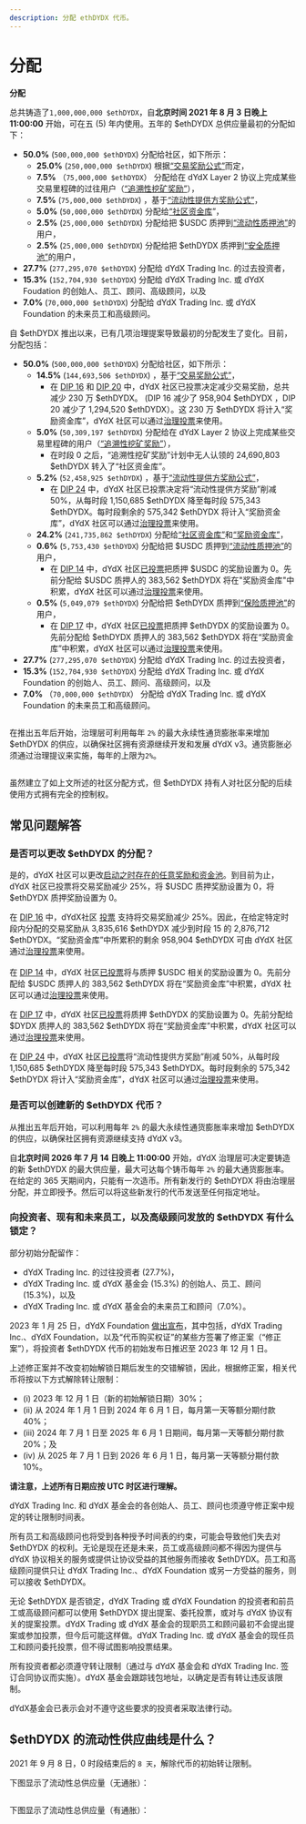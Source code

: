 ```yaml
---
description: 分配 ethDYDX 代币。
---
```


# 分配

**分配**

总共铸造了`1,000,000,000 $ethDYDX`，自**北京时间 2021 年 8 月 3 日晚上 11:00:00** 开始，可在五 (5) 年内使用。五年的 $ethDYDX 总供应量最初的分配如下：

* **50.0%** (`500,000,000 $ethDYDX`) 分配给社区，如下所示：
  * **25.0%** (`250,000,000 $ethDYDX`) 根据[“交易奖励公式”](https://docs.dydx.community/dydx-governance/rewards/trading-rewards)而定，
  * **7.5%** （`75,000,000 $ethDYDX`） 分配给在 dYdX Layer 2 协议上完成某些交易里程碑的过往用户（[“追溯性挖矿奖励”](https://docs.dydx.community/dydx-governance/rewards/retroactive-mining-rewards)），
  * **7.5%** (`75,000,000 $ethDYDX`) ，基于[“流动性提供方奖励公式”](https://docs.dydx.community/dydx-governance/rewards/liquidity-provider-rewards)，
  * **5.0%** (`50,000,000 $ethDYDX`) 分配给[“社区资金库](https://docs.dydx.community/dydx-governance/start-here/community-treasury/)”，
  * **2.5%** (`25,000,000 $ethDYDX`) 分配给把 $USDC 质押到[“流动性质押池”](https://docs.dydx.community/dydx-governance/staking-pools/liquidity-staking-pool)的用户，
  * **2.5%** (`25,000,000 $ethDYDX`) 分配给把 $ethDYDX 质押到[“安全质押池”](https://docs.dydx.community/dydx-governance/staking-pools/safety-staking-pool)的用户，
* **27.7%** (`277,295,070 $ethDYDX`) 分配给 dYdX Trading Inc. 的过去投资者，
* **15.3%** (`152,704,930 $ethDYDX`) 分配给 dYdX Trading Inc. 或 dYdX Foudation 的创始人、员工、顾问、高级顾问，以及
* **7.0%** (`70,000,000 $ethDYDX`) 分配给 dYdX Trading Inc. 或 dYdX Foundation 的未来员工和高级顾问。

自 $ethDYDX 推出以来，已有几项治理提案导致最初的分配发生了变化。目前，分配包括：

* **50.0%** (`500,000,000 $ethDYDX`) 分配给社区，如下所示：
  * **14.5%** (`144,693,506 $ethDYDX`) ，基于[“交易奖励公式”](https://docs.dydx.community/dydx-governance/rewards/trading-rewards)，
    * 在 [DIP 16](https://github.com/dydxfoundation/dip/blob/master/content/dips/DIP-16.md) 和 [DIP 20](https://dydx.community/dashboard/proposal/11) 中，dYdX 社区已投票决定减少交易奖励，总共减少 230 万 $ethDYDX。 (DIP 16  减少了 958,904 $ethDYDX ，DIP 20 减少了 1,294,520 $ethDYDX）。这 230 万 $ethDYDX 将计入“奖励资金库”，dYdX 社区可以通过[治理投票](https://docs.dydx.community/dydx-governance/voting-and-governance/governance-parameters)来使用。
  * **5.0%** (`50,309,197 $ethDYDX`) 分配给在 dYdX Layer 2 协议上完成某些交易里程碑的用户（[“追溯性挖矿奖励”](../rewards/retroactive-mining-rewards.md)），
    * 在时段 0 之后，“追溯性挖矿奖励”计划中无人认领的 24,690,803 $ethDYDX 转入了“社区资金库”。
  * **5.2%** (`52,458,925 $ethDYDX`) ，基于[“流动性提供方奖励公式”](https://docs.dydx.community/dydx-governance/rewards/liquidity-provider-rewards)，
    * 在 [DIP 24](https://github.com/dydxfoundation/dip/blob/master/content/dips/DIP-24.md) 中，dYdX 社区已投票决定将“流动性提供方奖励”削减 50%，从每时段 1,150,685 $ethDYDX 降至每时段 575,343 $ethDYDX。每时段剩余的 575,342 $ethDYDX 将计入“奖励资金库”，dYdX 社区可以通过[治理投票](https://docs.dydx.community/dydx-governance/voting-and-governance/governance-parameters)来使用。
  * **24.2%** (`241,735,862 $ethDYDX`) 分配给[“社区资金库”](https://docs.dydx.community/dydx-governance/start-here/community-treasury/)和[“奖励资金库”](https://docs.dydx.community/dydx-governance/start-here/rewards-treasury)，
  * **0.6%** (`5,753,430 $ethDYDX`) 分配给把 $USDC 质押到[“流动性质押池”](https://docs.dydx.community/dydx-governance/staking-pools/liquidity-staking-pool)的用户，
    * 在 [DIP 14](https://github.com/dydxfoundation/dip/blob/master/content/dips/DIP-14.md) 中，dYdX 社区[已投票](https://dydx.community/dashboard/proposal/7)把质押 $USDC 的奖励设置为 0。先前分配给 $USDC 质押人的 383,562 $ethDYDX 将在"奖励资金库"中积累，dYdX 社区可以通过[治理投票](https://docs.dydx.community/dydx-governance/voting-and-governance/governance-parameters)来使用。
  * **0.5%** (`5,049,079 $ethDYDX`) 分配给把 $ethDYDX 质押到[“保险质押池”](https://docs.dydx.community/dydx-governance/staking-pools/safety-staking-pool)的用户，
    * 在 [DIP 17](https://github.com/dydxfoundation/dip/blob/master/content/dips/DIP-17.md) 中，dYdX 社区[已投票](https://dydx.community/dashboard/proposal/9)把质押 $ethDYDX 的奖励设置为 0。先前分配给 $ethDYDX 质押人的 383,562 $ethDYDX 将在“奖励资金库”中积累，dYdX 社区可以通过[治理投票](https://docs.dydx.community/dydx-governance/voting-and-governance/governance-parameters)来使用。
* **27.7%** (`277,295,070 $ethDYDX`) 分配给 dYdX Trading Inc. 的过去投资者，
* **15.3%** (`152,704,930 $ethDYDX`) 分配给 dYdX Trading Inc. 或 dYdX Foundation 的创始人、员工、顾问、高级顾问，以及
* **7.0%** （`70,000,000 $ethDYDX`） 分配给 dYdX Trading Inc. 或 dYdX Foundation 的未来员工和高级顾问。

<figure><img src="../.gitbook/assets/allocation 5 year.png" alt=""><figcaption></figcaption></figure>

在推出五年后开始，治理层可利用每年 `2%` 的最大永续性通货膨胀率来增加 $ethDYDX 的供应，以确保社区拥有资源继续开发和发展 dYdX v3。通货膨胀必须通过治理提议来实施，每年的上限为`2%`。

<figure><img src="../.gitbook/assets/allocation 10 year 2% inflation (2).png" alt=""><figcaption></figcaption></figure>

虽然建立了如上文所述的社区分配方式，但 $ethDYDX 持有人对社区分配的后续使用方式拥有完全的控制权。

## **常见问题解答**

### 是否可以更改 $ethDYDX 的分配？

是的，dYdX 社区可以更改[启动之时存在的任意奖励和资金池](../voting-and-governance/governance-parameters.md)。到目前为止，dYdX 社区已投票将交易奖励减少 25%，将 $USDC 质押奖励设置为 0，将 $ethDYDX 质押奖励设置为 0。

在 [DIP 16](https://github.com/dydxfoundation/dip/blob/master/content/dips/DIP-16.md) 中，dYdX社区 [投票](https://dydx.community/dashboard/proposal/8) 支持将交易奖励减少 25%。因此，在给定特定时段内分配的交易奖励从 3,835,616 $ethDYDX 减少到时段 15 的 2,876,712  $ethDYDX。“奖励资金库”中所累积的剩余 958,904 $ethDYDX 可由 dYdX 社区通过[治理投票](https://docs.dydx.community/dydx-governance/voting-and-governance/governance-parameters)来使用。\
\
在 [DIP 14](https://github.com/dydxfoundation/dip/blob/master/content/dips/DIP-14.md) 中，dYdX 社区[已投票](https://dydx.community/dashboard/proposal/7)将与质押 $USDC 相关的奖励设置为 0。先前分配给 $USDC 质押人的 383,562 $ethDYDX 将在“奖励资金库”中积累，dYdX 社区可以通过[治理投票](https://docs.dydx.community/dydx-governance/voting-and-governance/governance-parameters)来使用。

在 [DIP 17](https://github.com/dydxfoundation/dip/blob/master/content/dips/DIP-17.md) 中，dYdX 社区[已投票](https://dydx.community/dashboard/proposal/9)将质押 $ethDYDX 的奖励设置为 0。先前分配给 $DYDX 质押人的 383,562 $ethDYDX 将在“奖励资金库”中积累，dYdX 社区可以通过[治理投票](https://docs.dydx.community/dydx-governance/voting-and-governance/governance-parameters)来使用。

在 [DIP 24](https://github.com/dydxfoundation/dip/blob/master/content/dips/DIP-24.md) 中，dYdX 社区[已投票](https://dydx.community/dashboard/proposal/14)将“流动性提供方奖励”削减 50%，从每时段 1,150,685 $ethDYDX 降至每时段 575,343 $ethDYDX。每时段剩余的 575,342 $ethDYDX 将计入“奖励资金库”，dYdX 社区可以通过[治理投票](https://docs.dydx.community/dydx-governance/voting-and-governance/governance-parameters)来使用。

### **是否可以创建新的 $ethDYDX 代币？**

从推出五年后开始，可以利用每年 `2%` 的最大永续性通货膨胀率来增加 $ethDYDX 的供应，以确保社区拥有资源继续支持 dYdX v3。

自**北京时间 2026 年 7 月 14 日晚上 11:00:00** 开始，dYdX 治理层可决定要铸造的新 $ethDYDX 的最大供应量，最大可达每个铸币每年 `2%` 的最大通货膨胀率。在给定的 365 天期间内，只能有一次造币。所有新发行的 $ethDYDX 将由治理层分配，并立即授予。然后可以将这些新发行的代币发送至任何指定地址。

### **向投资者、现有和未来员工，以及高级顾问发放的 $ethDYDX 有什么锁定？**

部分初始分配留作：

* dYdX Trading Inc. 的过往投资者 (27.7%)，
* dYdX Trading Inc. 或 dYdX 基金会 (15.3%) 的创始人、员工、顾问 (15.3%)，以及
* dYdX Trading Inc. 或 dYdX 基金会的未来员工和顾问（7.0%）。

2023 年 1 月 25 日，dYdX Foundation [做出宣布](https://dydx.foundation/blog/lock-up-extension)，其中包括，dYdX Trading Inc.、dYdX Foundation，以及“代币购买权证”的某些方签署了修正案（“修正案”），将投资者 $ethDYDX 代币的初始发布日推迟至 2023 年 12 月 1 日。

上述修正案并不改变初始解锁日期后发生的交错解锁，因此，根据修正案，相关代币将按以下方式解除转让限制：

* (i) 2023 年 12 月 1 日（新的初始解锁日期）30%；
* (ii) 从 2024 年 1 月 1 日到 2024 年 6 月 1 日，每月第一天等额分期付款 40%；
* (iii) 2024 年 7 月 1 日至 2025 年 6 月 1 日期间，每月第一天等额分期付款 20%；及
* (iv) 从 2025 年 7 月 1 日到 2026 年 6 月 1 日，每月第一天等额分期付款 10%。

**请注意，上述所有日期应按 UTC 时区进行理解。**

dYdX Trading Inc. 和 dYdX 基金会的各创始人、员工、顾问也须遵守修正案中规定的转让限制时间表。

所有员工和高级顾问也将受到各种授予时间表的约束，可能会导致他们失去对 $ethDYDX 的权利。无论是现在还是未来，员工或高级顾问都不得因为提供与 dYdX 协议相关的服务或提供让协议受益的其他服务而接收 $ethDYDX。员工和高级顾问提供只让 dYdX Trading Inc.、dYdX Foundation 或另一方受益的服务，则可以接收 $ethDYDX。

无论 $ethDYDX 是否锁定，dYdX Trading 或 dYdX Foundation 的投资者和前员工或高级顾问都可以使用 $ethDYDX 提出提案、委托投票，或对与 dYdX 协议有关的提案投票。dYdX Trading 或 dYdX 基金会的现职员工和顾问最初不会提出提案或参加投票，但今后可能这样做。dYdX Trading Inc. 或 dYdX 基金会的现任员工和顾问委托投票，但不得试图影响投票结果。

所有投资者都必须遵守转让限制（通过与 dYdX 基金会和 dYdX Trading Inc. 签订合同协议而实施）。dYdX 基金会跟踪钱包地址，以确定是否有转让违反该限制。

dYdX基金会已表示会对不遵守这些要求的投资者采取法律行动。

## $ethDYDX 的流动性供应曲线是什么？

2021 年 9 月 8 日，0 时段结束后的 `8 天`，解除代币的初始转让限制。

下图显示了流动性总供应量（无通胀）：

<figure><img src="../.gitbook/assets/liquid-supply-total-issuance.png" alt=""><figcaption></figcaption></figure>

下图显示了流动性总供应量（有通胀）：

<figure><img src="../.gitbook/assets/liquid-supply-total issuance-2%-inflation.png" alt=""><figcaption></figcaption></figure>
